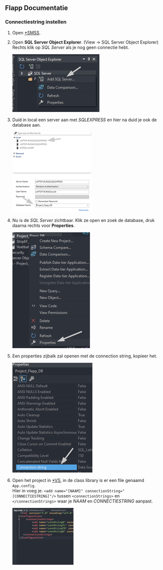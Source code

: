 ## Flapp Documentatie

### Connectiestring instellen

1. Open [\*SMSS](## 'SQL Server Management Studio').

2. Open **SQL Server Object Explorer**. (View -> SQL Server Object Explorer)
   Rechts klik op _SQL Server_ als je nog geen connectie hebt.

   ![connStr1](Images/connStr1.png)

3. Duid in local een server aan met _SQLEXPRESS_ en hier na duid je ook de database aan.

   ![connStr2](Images/connStr2.png)

4. Nu is de _SQL Server_ zichtbaar. Klik ze open en zoek de database, druk daarna rechts voor **Properties**.

   ![connStr3](Images/connStr3.png)

5. Een properties zijbalk zal openen met de connection string, kopieer het.

   ![connStr4](Images/connStr4.png)

6. Open het project in [\*VS](## 'Visual Studio'), in de class library is er een file genaamd `App.config`. <br>Hier in voeg je:
   `<add name="[NAAM]" connectionString="[CONNECTIESTRING]"/>` tussen `<connectionStrings>` en `</connectionStrings>` waar je _NAAM_ en _CONNECTIESTRING_ aanpast.

   ![connStr5](Images/connStr5.png)
